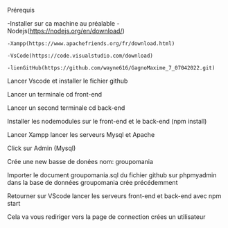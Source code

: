 Prérequis 

-Installer sur ca machine au préalable 
	-Nodejs(https://nodejs.org/en/download/)
	
	-Xampp(https://www.apachefriends.org/fr/download.html)
	
	-VsCode(https://code.visualstudio.com/download)	
	
	-lienGitHub(https://github.com/wayne616/GagnoMaxime_7_07042022.git)

Lancer Vscode et installer le fichier github

Lancer un terminale cd front-end 

Lancer un second terminale cd back-end

Installer les nodemodules sur le front-end et le back-end (npm install)

Lancer Xampp lancer les serveurs Mysql et Apache 

Click sur Admin (Mysql)

Crée une new basse de donées nom: groupomania

Importer le document groupomania.sql du fichier github sur phpmyadmin dans la base de données groupomania crée précédemment

Retourner sur VScode lancer les serveurs front-end et back-end avec npm start

Cela va vous rediriger vers la page de connection crées un utilisateur 
